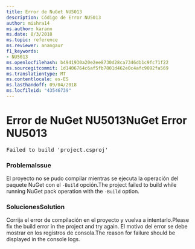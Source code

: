 ```yaml
---
title: Error de NuGet NU5013
description: Código de Error NU5013
author: mishra14
ms.author: karann
ms.date: 8/3/2018
ms.topic: reference
ms.reviewer: anangaur
f1_keywords:
- NU5013
ms.openlocfilehash: b4941930a20e2ee8730d28ca7346db1c9fc71f22
ms.sourcegitcommit: 1d1406764c6af5fb7801d462e0c4afc9092fa569
ms.translationtype: MT
ms.contentlocale: es-ES
ms.lasthandoff: 09/04/2018
ms.locfileid: "43546739"
---
```

# <a name="nuget-error-nu5013"></a><span data-ttu-id="3012d-103">Error de NuGet NU5013</span><span class="sxs-lookup"><span data-stu-id="3012d-103">NuGet Error NU5013</span></span>
<pre>Failed to build 'project.csproj'</pre>

### <a name="issue"></a><span data-ttu-id="3012d-104">Problema</span><span class="sxs-lookup"><span data-stu-id="3012d-104">Issue</span></span>

<span data-ttu-id="3012d-105">El proyecto no se pudo compilar mientras se ejecuta la operación del paquete NuGet con el `-Build` opción.</span><span class="sxs-lookup"><span data-stu-id="3012d-105">The project failed to build while running NuGet pack operation with the `-Build` option.</span></span>


### <a name="solution"></a><span data-ttu-id="3012d-106">Soluciones</span><span class="sxs-lookup"><span data-stu-id="3012d-106">Solution</span></span>

<span data-ttu-id="3012d-107">Corrija el error de compilación en el proyecto y vuelva a intentarlo.</span><span class="sxs-lookup"><span data-stu-id="3012d-107">Please fix the build error in the project and try again.</span></span> <span data-ttu-id="3012d-108">El motivo del error se debe mostrar en los registros de consola.</span><span class="sxs-lookup"><span data-stu-id="3012d-108">The reason for failure should be displayed in the console logs.</span></span>

